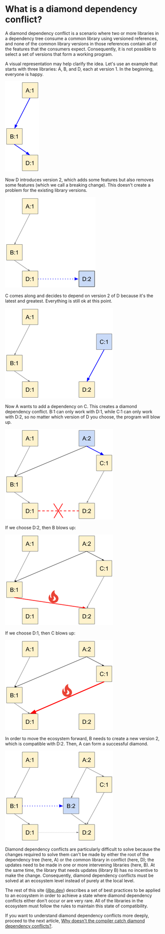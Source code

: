 # What is a diamond dependency conflict?

A diamond dependency conflict is a scenario where two or more
libraries in a dependency tree consume a common library using
versioned references, and none of the common library versions in those
references contain all of the features that the consumers
expect. Consequently, it is not possible to select a set of versions
that form a working program.

A visual representation may help clarify the idea. Let's use an
example that starts with three libraries: A, B, and D, each at version 1.
In the beginning, everyone is happy.

<img src="assets/images/ddc-00.png">

Now D introduces version 2, which adds some features but also removes
some features (which we call a breaking change). This doesn't create a
problem for the existing library versions.

<img src="assets/images/ddc-01.png">

C comes along and decides to depend on version 2 of D because it's the
latest and greatest. Everything is still ok at this point.

<img src="assets/images/ddc-02.png">

Now A wants to add a dependency on C. This creates a diamond
dependency conflict. B:1 can only work with D:1, while C:1 can only
work with D:2, so no matter which version of D you choose, the program
will blow up.

<img src="assets/images/ddc-03.png">

If we choose D:2, then B blows up:

<img src="assets/images/ddc-04.png">

If we choose D:1, then C blows up:

<img src="assets/images/ddc-05.png">

In order to move the ecosystem forward, B needs to create a new
version 2, which is compatible with D:2. Then, A can form a successful
diamond.

<img src="assets/images/ddc-06.png">

Diamond dependency conflicts are particularly difficult to solve
because the changes required to solve them can't be made by either the
root of the dependency tree (here, A) or the common library in
conflict (here, D); the updates need to be made in one or more
intervening libraries (here, B). At the same time, the library that
needs updates (library B) has no incentive to make the
change. Consequently, diamond dependency conflicts must be solved at
an ecosystem level instead of purely at the local level.

The rest of this site ([jlbp.dev](https://jlbp.dev)) describes a set of best practices to
be applied to an ecosystem in order to achieve a state where diamond
dependency conflicts either don't occur or are very rare. All of the
libraries in the ecosystem must follow the rules to maintain this
state of compatibility.

If you want to understand diamond dependency conflicts more deeply, proceed to
the next article, [Why doesn't the compiler catch diamond dependency
conflicts?](why-doesnt-the-compiler-catch-diamond-dependency-conficts.md).
